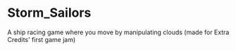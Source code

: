 # Storm_Sailors
A ship racing game where you move by manipulating clouds (made for Extra Credits' first game jam)
